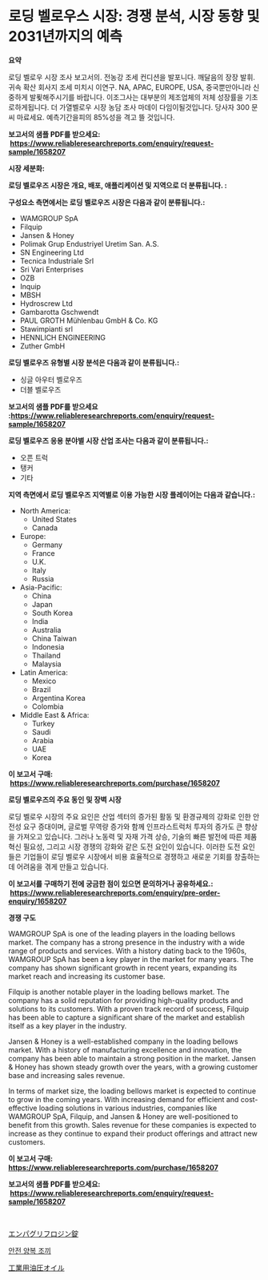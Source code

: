 <p><h1>로딩 벨로우스 시장: 경쟁 분석, 시장 동향 및 2031년까지의 예측</h1></p><p><strong>요약</strong></p>
<p><p>로딩 벨로우 시장 조사 보고서의. 전농강 조세 컨디션을 발포니다. 깨달음의 장장 발휘. 귀속 확산 회사지 조세 미치시 이연구. NA, APAC, EUROPE, USA, 중국뿐만아니라 신중하게 발푖해주시기를 바랍니다. 이조그사는 대부분의 제조업체의 저체 성장률을 기초로하게됩니다. 더 가열벨로우 시장 농담 조사 마데이 다임이될것입니다. 당사자 300 문 씨 마료세요. 예측기간을피의 85%성을 격고 뜰 것입니다.</p></p>
<p><strong>보고서의 샘플 PDF를 받으세요: &nbsp;<a href="https://www.reliableresearchreports.com/enquiry/request-sample/1658207">https://www.reliableresearchreports.com/enquiry/request-sample/1658207</a></strong></p>
<p><strong>시장 세분화:</strong></p>
<p><strong> 로딩 벨로우즈 시장은 개요, 배포, 애플리케이션 및 지역으로 더 분류됩니다. :</strong></p>
<p><strong>구성요소 측면에서는 로딩 벨로우즈 시장은 다음과 같이 분류됩니다.:</strong></p>
<p><ul><li>WAMGROUP SpA</li><li>Filquip</li><li>Jansen & Honey</li><li>Polimak Grup Endustriyel Uretim San. A.S.</li><li>SN Engineering Ltd</li><li>Tecnica Industriale Srl</li><li>Sri Vari Enterprises</li><li>OZB</li><li>Inquip</li><li>MBSH</li><li>Hydroscrew Ltd</li><li>Gambarotta Gschwendt</li><li>PAUL GROTH Mühlenbau GmbH & Co. KG</li><li>Stawimpianti srl</li><li>HENNLICH ENGINEERING</li><li>Zuther GmbH</li></ul></p>
<p><strong> 로딩 벨로우즈 유형별 시장 분석은 다음과 같이 분류됩니다.:</strong></p>
<p><ul><li>싱글 아우터 벨로우즈</li><li>더블 벨로우즈</li></ul></p>
<p><strong>보고서의 샘플 PDF를 받으세요 :<a href="https://www.reliableresearchreports.com/enquiry/request-sample/1658207">https://www.reliableresearchreports.com/enquiry/request-sample/1658207</a></strong></p>
<p><strong> 로딩 벨로우즈 응용 분야별 시장 산업 조사는 다음과 같이 분류됩니다.:</strong></p>
<p><ul><li>오픈 트럭</li><li>탱커</li><li>기타</li></ul></p>
<p><strong>지역 측면에서 로딩 벨로우즈 지역별로 이용 가능한 시장 플레이어는 다음과 같습니다.:</strong></p>
<p><ul>
    <li>
        North America:
        <ul>
            <li>United States</li>
            <li>Canada</li>
        </ul>
    </li>
    <li>
        Europe:
        <ul>
            <li>Germany</li>
            <li>France</li>
            <li>U.K.</li>
            <li>Italy</li>
            <li>Russia</li>
        </ul>
    </li>
    <li>
        Asia-Pacific:
        <ul>
            <li>China</li>
            <li>Japan</li>
            <li>South Korea</li>
            <li>India</li>
            <li>Australia</li>
            <li>China Taiwan</li>
            <li>Indonesia</li>
            <li>Thailand</li>
            <li>Malaysia</li>
        </ul>
    </li>
    <li>
        Latin America:
        <ul>
            <li>Mexico</li>
            <li>Brazil</li>
            <li>Argentina Korea</li>
            <li>Colombia</li>
        </ul>
    </li>
    <li>
        Middle East & Africa:
        <ul>
            <li>Turkey</li>
            <li>Saudi</li>
            <li>Arabia</li>
            <li>UAE</li>
            <li>Korea</li>
        </ul>
    </li>
    </ul></p>
<p><strong>이 보고서 구매: &nbsp;<a href="https://www.reliableresearchreports.com/purchase/1658207">https://www.reliableresearchreports.com/purchase/1658207</a></strong></p>
<p><strong>로딩 벨로우즈의 주요 동인 및 장벽 시장</strong></p>
<p><p>로딩 벨로우 시장의 주요 요인은 산업 섹터의 증가된 활동 및 환경규제의 강화로 인한 안전성 요구 증대이며, 글로벌 무역량 증가와 함께 인프라스트럭처 투자의 증가도 큰 향상을 가져오고 있습니다. 그러나 노동력 및 자재 가격 상승, 기술의 빠른 발전에 따른 제품 혁신 필요성, 그리고 시장 경쟁의 강화와 같은 도전 요인이 있습니다. 이러한 도전 요인들은 기업들이 로딩 벨로우 시장에서 비용 효율적으로 경쟁하고 새로운 기회를 창출하는 데 어려움을 겪게 만들고 있습니다.</p></p>
<p><strong>이 보고서를 구매하기 전에 궁금한 점이 있으면 문의하거나 공유하세요.: &nbsp;<a href="https://www.reliableresearchreports.com/enquiry/pre-order-enquiry/1658207">https://www.reliableresearchreports.com/enquiry/pre-order-enquiry/1658207</a></strong></p>
<p><strong>경쟁 구도</strong></p>
<p><p>WAMGROUP SpA is one of the leading players in the loading bellows market. The company has a strong presence in the industry with a wide range of products and services. With a history dating back to the 1960s, WAMGROUP SpA has been a key player in the market for many years. The company has shown significant growth in recent years, expanding its market reach and increasing its customer base.</p><p>Filquip is another notable player in the loading bellows market. The company has a solid reputation for providing high-quality products and solutions to its customers. With a proven track record of success, Filquip has been able to capture a significant share of the market and establish itself as a key player in the industry.</p><p>Jansen & Honey is a well-established company in the loading bellows market. With a history of manufacturing excellence and innovation, the company has been able to maintain a strong position in the market. Jansen & Honey has shown steady growth over the years, with a growing customer base and increasing sales revenue.</p><p>In terms of market size, the loading bellows market is expected to continue to grow in the coming years. With increasing demand for efficient and cost-effective loading solutions in various industries, companies like WAMGROUP SpA, Filquip, and Jansen & Honey are well-positioned to benefit from this growth. Sales revenue for these companies is expected to increase as they continue to expand their product offerings and attract new customers.</p></p>
<p><strong>이 보고서 구매: &nbsp; <a href="https://www.reliableresearchreports.com/purchase/1658207">https://www.reliableresearchreports.com/purchase/1658207</a></strong></p>
<p><strong>보고서의 샘플 PDF를 받으세요: &nbsp;<a href="https://www.reliableresearchreports.com/enquiry/request-sample/1658207">https://www.reliableresearchreports.com/enquiry/request-sample/1658207</a></strong><strong></strong></p>
<p>&nbsp;</p>
<p><p><a href="https://medium.com/@matteills7854/%E3%82%A8%E3%83%B3%E3%83%91%E3%82%B0%E3%83%AA%E3%83%95%E3%83%AD%E3%82%B8%E3%83%B3%E9%8C%A0%E3%81%AE%E5%B8%82%E5%A0%B4%E5%88%86%E6%9E%90%E3%81%A82024%E5%B9%B4%E3%81%8B%E3%82%892031%E5%B9%B4%E3%81%BE%E3%81%A7%E3%81%AE%E4%BA%88%E6%B8%AC%E8%A6%8F%E6%A8%A1-3f4ed52b530e">エンパグリフロジン錠</a></p><p><a href="https://medium.com/@sybleferry/%EC%95%88%EC%A0%84-%EC%A1%B0%EB%81%BC-%EC%8B%9C%EC%9E%A5-%EC%9D%B8%EC%82%AC%EC%9D%B4%ED%8A%B8-%EC%8B%9C%EC%9E%A5-%EB%8F%99%ED%96%A5-%EC%84%B1%EC%9E%A5-2024%EB%85%84%EB%B6%80%ED%84%B0-2031%EB%85%84%EA%B9%8C%EC%A7%80-%EC%98%88%EC%B8%A1%EB%90%9C-%EA%B2%83-e994d1143b53">안전 양복 조끼</a></p><p><a href="https://github.com/nemesis2824/Market-Research-Report-List-1/blob/main/170463913267.md">工業用油圧オイル</a></p></p>
